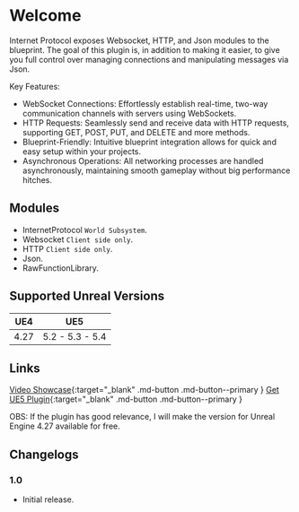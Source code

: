 # Welcome

Internet Protocol exposes Websocket, HTTP, and Json modules to the blueprint. The goal of this plugin is, in addition to making it easier, to give you full control over managing connections and manipulating messages via Json.

Key Features:

* WebSocket Connections: Effortlessly establish real-time, two-way communication channels with servers using WebSockets.
* HTTP Requests: Seamlessly send and receive data with HTTP requests, supporting GET, POST, PUT, and DELETE and more methods.
* Blueprint-Friendly: Intuitive blueprint integration allows for quick and easy setup within your projects.
* Asynchronous Operations: All networking processes are handled asynchronously, maintaining smooth gameplay without big performance hitches.

## Modules

* InternetProtocol `World Subsystem`.
* Websocket `Client side only`.
* HTTP `Client side only`.
* Json.
* RawFunctionLibrary.

## Supported Unreal Versions

UE4          | UE5
-------------|----------------
4.27         | 5.2 - 5.3 - 5.4

## Links

[Video Showcase](https://www.youtube.com/watch?v=n0eVonOsPXw){:target="_blank" .md-button .md-button--primary } 
[Get UE5 Plugin](https://www.unrealengine.com/marketplace/en-US/product/6e1c9d50c0624012808c0b6c25fa3a5a){:target="_blank" .md-button .md-button--primary }

OBS: If the plugin has good relevance, I will make the version for Unreal Engine 4.27 available for free.

## Changelogs

### 1.0

* Initial release.